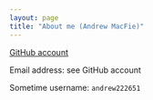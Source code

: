 ```yaml
---
layout: page
title: "About me (Andrew MacFie)"
---
```


[GitHub account](https://github.com/amacfie)

Email address: see GitHub account

Sometime username: `andrew222651`

